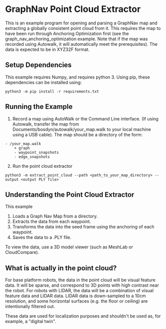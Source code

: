 <!--
Copyright (c) 2023 Boston Dynamics, Inc.  All rights reserved.

Downloading, reproducing, distributing or otherwise using the SDK Software
is subject to the terms and conditions of the Boston Dynamics Software
Development Kit License (20191101-BDSDK-SL).
-->

# GraphNav Point Cloud Extractor

This is an example program for opening and parsing a GraphNav map and extracting a globally consistent point cloud from it. This requires the map to have been run through Anchoring Optimization first (see the graph_nav_anchoring_optimization example. Note that if the map was recorded using Autowalk, it will automatically meet the prerequisites). The data is expected to be in XYZ32F format.

## Setup Dependencies

This example requires Numpy, and requires python 3. Using pip, these dependencies can be installed using:

```
python3 -m pip install -r requirements.txt
```

## Running the Example

1. Record a map using AutoWalk or the Command Line interface. (If using Autowalk, transfer the map from Documents/bosdyn/autowalk/your_map.walk to your local machine using a USB cable). The map should be a directory of the form:

```
- /your_map.walk
    + graph
    - waypoint_snapshots
    - edge_snapshots
```

2. Run the point cloud extractor

```
python3 -m extract_point_cloud --path <path_to_your_map_directory> --output <output PLY file>
```

## Understanding the Point Cloud Extractor

This example

1. Loads a Graph Nav Map from a directory.
2. Extracts the data from each waypoint.
3. Transforms the data into the seed frame using the anchoring of each waypoint.
4. Saves the data to a .PLY file.

To view the data, use a 3D model viewer (such as MeshLab or CloudCompare).

## What is actually in the point cloud?

For base platform robots, the data in the point cloud will be visual feature data. It will be sparse, and correspond to 3D points with high contrast near the robot. For robots with LIDAR, the data will be a combination of visual feature data and LIDAR data. LIDAR data is down-sampled to a 10cm resolution, and some horizontal surfaces (e.g. the floor or ceiling) are intentionally filtered out.

These data are used for localization purposes and shouldn't be used as, for example, a "digital twin".
